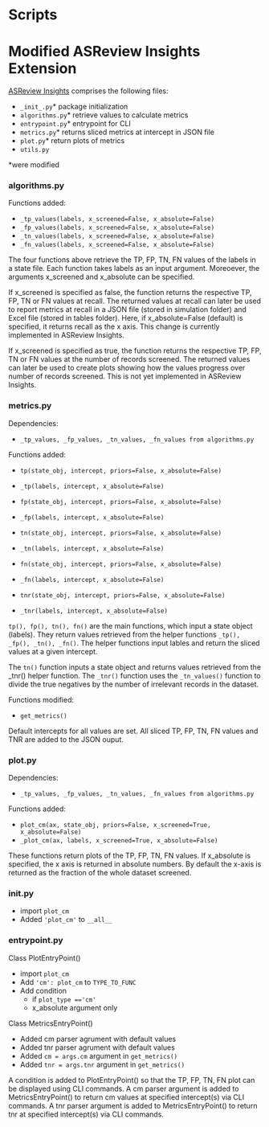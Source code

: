 # Scripts

# Modified ASReview Insights Extension


[ASReview Insights](https://github.com/asreview/asreview-insights/tree/main/asreviewcontrib/insights) comprises the following files:

- `_init_.py`* package initialization
- `algorithms.py`* retrieve values to calculate metrics
- `entrypoint.py`* entrypoint for CLI 
- `metrics.py`* returns sliced metrics at intercept in JSON file
- `plot.py`* return plots of metrics
- `utils.py`

*were modified


### algorithms.py

Functions added:
- `_tp_values(labels, x_screened=False, x_absolute=False)`
- `_fp_values(labels, x_screened=False, x_absolute=False)`
- `_tn_values(labels, x_screened=False, x_absolute=False)`
- `_fn_values(labels, x_screened=False, x_absolute=False)`


The four functions above retrieve the TP, FP, TN, FN values of the labels in a state file. Each function takes labels as an input argument. Moreoever, the arguments x_screened and x_absolute can be specified. 

If x_screened is specified as false, the function returns the respective TP, FP, TN or FN values at recall. The returned values at recall can later be used to report metrics at recall in a JSON file (stored in simulation folder) and Excel file (stored in tables folder). Here, if x_absolute=False (default) is specified, it returns recall as the x axis. This change is currently implemented in ASReview Insights.

If x_screened is specified as true, the function returns the respective TP, FP, TN or FN values at the number of records screened. The returned values can later be used to create plots showing how the values progress over number of records screened. This is not yet implemented in ASReview Insights.



### metrics.py

Dependencies:
- `_tp_values, _fp_values, _tn_values, _fn_values from algorithms.py`


Functions added:

- `tp(state_obj, intercept, priors=False, x_absolute=False)`
- `_tp(labels, intercept, x_absolute=False)`
- `fp(state_obj, intercept, priors=False, x_absolute=False)`
- `_fp(labels, intercept, x_absolute=False)`
- `tn(state_obj, intercept, priors=False, x_absolute=False)`
- `_tn(labels, intercept, x_absolute=False)`
- `fn(state_obj, intercept, priors=False, x_absolute=False)`
- `_fn(labels, intercept, x_absolute=False)`


- `tnr(state_obj, intercept, priors=False, x_absolute=False)`
- `_tnr(labels, intercept, x_absolute=False)`


`tp(), fp(), tn(), fn()` are the main functions, which input a state object (labels). They return values retrieved from the helper functions `_tp(), _fp(), _tn(), _fn()`.
The helper functions input lables and return the sliced values at a given intercept.

The `tn()` function inputs a state object and returns values retrieved from the _tnr() helper function.
The `_tnr()` function uses the `_tn_values()` function to divide the true negatives by the number of irrelevant records in the dataset.


Functions modified: 
- `get_metrics()`

Default intercepts for all values are set.
All sliced TP, FP, TN, FN values and TNR are added to the JSON ouput. 


### plot.py

Dependencies:
- `_tp_values, _fp_values, _tn_values, _fn_values from algorithms.py`

Functions added:
- `plot_cm(ax, state_obj, priors=False, x_screened=True, x_absolute=False)`
- `_plot_cm(ax, labels, x_screened=True, x_absolute=False)`

These functions return plots of the TP, FP, TN, FN values. If x_absolute is specified, the x axis is returned in absolute numbers. By default the x-axis is returned as the fraction of the whole dataset screened.


### __init__.py

- import `plot_cm`
- Added `'plot_cm'` to `__all__`


### entrypoint.py

Class PlotEntryPoint()
- import `plot_cm`
- Add `'cm': plot_cm` to `TYPE_TO_FUNC`
- Add condition
	- if `plot_type =='cm'`
	- x_absolute argument only


Class MetricsEntryPoint()
- Added cm parser agrument with default values 
- Added tnr parser agrument with default values
- Added `cm = args.cm` argument in `get_metrics()`
- Added `tnr = args.tnr` argument in `get_metrics()`



A condition is added to PlotEntryPoint() so that the TP, FP, TN, FN plot can be displayed using CLI commands.
A cm parser argument is added to MetricsEntryPoint() to return cm values at specified intercept(s) via CLI commands.
A tnr parser argument is added to MetricsEntryPoint() to return tnr at specified intercept(s) via CLI commands.



